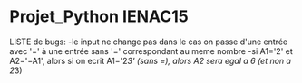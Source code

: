 # Projet_Python IENAC15

LISTE de bugs:
-le input ne change pas dans le cas on passe d'une entrée avec '=' à une entrée sans '=' correspondant au meme nombre
-si A1='2' et A2='=A1', alors si on ecrit A1='2*3' (sans =), alors A2 sera egal a 6 (et non a 2*3)